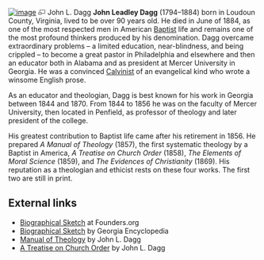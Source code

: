 [![image](images/thumb/9/90/Dagg.jpg/180px-Dagg.jpg)](http://www.theopedia.com/File:Dagg.jpg)
[![image](data:image/png;base64,iVBORw0KGgoAAAANSUhEUgAAAA8AAAALCAAAAACFLIiAAAAAAnRSTlMA/1uRIrUAAABPSURBVAjXY/j///+5vXDwjAHIr26ZAgXZe8H8a/+hoIcw/9nevdVL9+79DuPvzQYZFPUezu8BMZLXgkExnD8HAu6hqv//n+HZVjD4DuUDAKlChD3fj6aPAAAAAElFTkSuQmCC)](http://www.theopedia.com/File:Dagg.jpg "Enlarge")
John L. Dagg
**John Leadley Dagg** (1794–1884) born in Loudoun County, Virginia,
lived to be over 90 years old. He died in June of 1884, as one of
the most respected men in American [Baptist](Baptist "Baptist")
life and remains one of the most profound thinkers produced by his
denomination. Dagg overcame extraordinary problems – a limited
education, near-blindness, and being crippled – to become a great
pastor in Philadelphia and elsewhere and then an educator both in
Alabama and as president at Mercer University in Georgia. He was a
convinced [Calvinist](Calvinism "Calvinism") of an evangelical kind
who wrote a winsome English prose.

As an educator and theologian, Dagg is best known for his work in
Georgia between 1844 and 1870. From 1844 to 1856 he was on the
faculty of Mercer University, then located in Penfield, as
professor of theology and later president of the college.

His greatest contribution to Baptist life came after his retirement
in 1856. He prepared *A Manual of Theology* (1857), the first
systematic theology by a Baptist in America,
*A Treatise on Church Order* (1858),
*The Elements of Moral Science* (1859), and
*The Evidences of Christianity* (1869). His reputation as a
theologian and ethicist rests on these four works. The first two
are still in print.

## External links

-   [Biographical Sketch](http://www.founders.org/library/dagg_sketch.html)
    at Founders.org
-   [Biographical Sketch](http://www.georgiaencyclopedia.org/nge/Article.jsp?path=/Religion/HistoricalFigures&id=h-787)
    by Georgia Encyclopedia
-   [Manual of Theology](http://www.founders.org/library/dagg_vol1/all.html)
    by John L. Dagg
-   [A Treatise on Church Order](http://www.founders.org/library/dagg_vol2/all.html)
    by John L. Dagg



